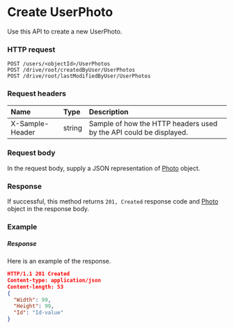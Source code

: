 # Create UserPhoto

Use this API to create a new UserPhoto.
### HTTP request
```http
POST /users/<objectId>/UserPhotos
POST /drive/root/createdByUser/UserPhotos
POST /drive/root/lastModifiedByUser/UserPhotos

```
### Request headers
| Name       | Type | Description|
|:---------------|:--------|:----------|
| X-Sample-Header  | string  | Sample of how the HTTP headers used by the API could be displayed.|

### Request body
In the request body, supply a JSON representation of [Photo](../resources/photo.md) object.


### Response
If successful, this method returns `201, Created` response code and [Photo](../resources/photo.md) object in the response body.

### Example
##### Response
Here is an example of the response.
```json
HTTP/1.1 201 Created
Content-type: application/json
Content-length: 53
{
  "Width": 99,
  "Height": 99,
  "Id": "Id-value"
}
```

<!-- uuid: fd510a80-4820-455b-95b8-e7c18dddc894
2015-10-12 23:19:40 UTC -->